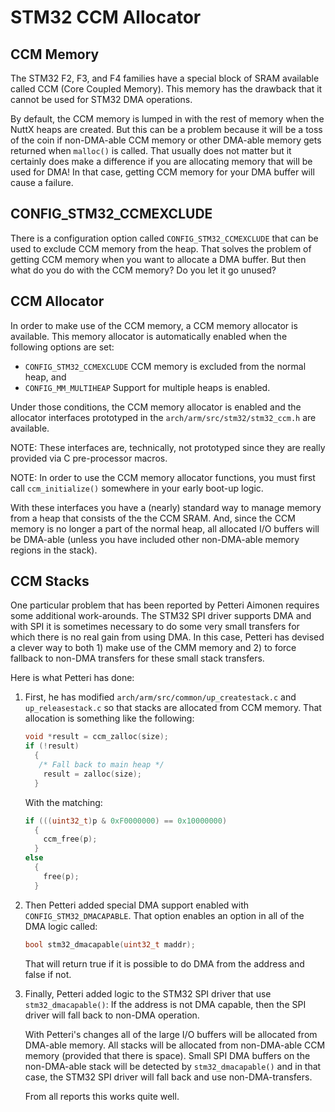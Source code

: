 # STM32 CCM Allocator

## CCM Memory

The STM32 F2, F3, and F4 families have a special block of SRAM available
called CCM (Core Coupled Memory). This memory has the drawback that it
cannot be used for STM32 DMA operations.

By default, the CCM memory is lumped in with the rest of memory when the
NuttX heaps are created. But this can be a problem because it will be a
toss of the coin if non-DMA-able CCM memory or other DMA-able memory
gets returned when `malloc()` is called. That usually does not matter
but it certainly does make a difference if you are allocating memory
that will be used for DMA\! In that case, getting CCM memory for your
DMA buffer will cause a failure.

## CONFIG\_STM32\_CCMEXCLUDE

There is a configuration option called `CONFIG_STM32_CCMEXCLUDE` that
can be used to exclude CCM memory from the heap. That solves the problem
of getting CCM memory when you want to allocate a DMA buffer. But then
what do you do with the CCM memory? Do you let it go unused?

## CCM Allocator

In order to make use of the CCM memory, a CCM memory allocator is
available. This memory allocator is automatically enabled when the
following options are set:

  - `CONFIG_STM32_CCMEXCLUDE` CCM memory is excluded from the normal
    heap, and
  - `CONFIG_MM_MULTIHEAP` Support for multiple heaps is enabled.

Under those conditions, the CCM memory allocator is enabled and the
allocator interfaces prototyped in the `arch/arm/src/stm32/stm32_ccm.h`
are available.

NOTE: These interfaces are, technically, not prototyped since they are
really provided via C pre-processor macros.

NOTE: In order to use the CCM memory allocator functions, you must first
call `ccm_initialize()` somewhere in your early boot-up logic.

With these interfaces you have a (nearly) standard way to manage memory
from a heap that consists of the the CCM SRAM. And, since the CCM memory
is no longer a part of the normal heap, all allocated I/O buffers will
be DMA-able (unless you have included other non-DMA-able memory regions
in the stack).

## CCM Stacks

One particular problem that has been reported by Petteri Aimonen
requires some additional work-arounds. The STM32 SPI driver supports DMA
and with SPI it is sometimes necessary to do some very small transfers
for which there is no real gain from using DMA. In this case, Petteri
has devised a clever way to both 1) make use of the CMM memory and 2) to
force fallback to non-DMA transfers for these small stack transfers.

Here is what Petteri has done:

1.  First, he has modified `arch/arm/src/common/up_createstack.c` and
    `up_releasestack.c` so that stacks are allocated from CCM memory.
    That allocation is something like the following:
    
    ``` C
    void *result = ccm_zalloc(size);
    if (!result)
      {
       /* Fall back to main heap */
        result = zalloc(size);
      }
    ```
    
    With the matching:
    
    ``` C
    if (((uint32_t)p & 0xF0000000) == 0x10000000)
      {
        ccm_free(p);
      }
    else
      {
        free(p);
      }
    ```

2.  Then Petteri added special DMA support enabled with
    `CONFIG_STM32_DMACAPABLE`. That option enables an option in all of
    the DMA logic called:
    
    ``` C
    bool stm32_dmacapable(uint32_t maddr);
    ```
    
    That will return true if it is possible to do DMA from the address
    and false if not.

3.  Finally, Petteri added logic to the STM32 SPI driver that use
    `stm32_dmacapable()`: If the address is not DMA capable, then the
    SPI driver will fall back to non-DMA operation.
    
    With Petteri's changes all of the large I/O buffers will be
    allocated from DMA-able memory. All stacks will be allocated from
    non-DMA-able CCM memory (provided that there is space). Small SPI
    DMA buffers on the non-DMA-able stack will be detected by
    `stm32_dmacapable()` and in that case, the STM32 SPI driver will
    fall back and use non-DMA-transfers.
    
    From all reports this works quite well.
